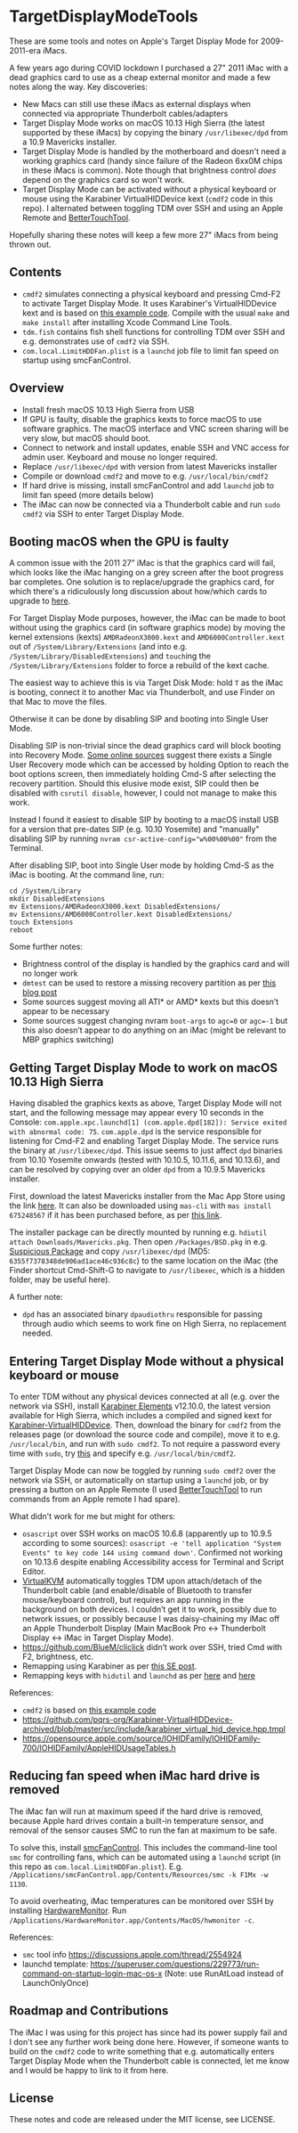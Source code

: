 # TargetDisplayModeTools
These are some tools and notes on Apple's Target Display Mode for 2009-2011-era iMacs.

A few years ago during COVID lockdown I purchased a 27" 2011 iMac with a dead graphics card to use as a cheap external monitor and made a few notes along the way.
Key discoveries:
- New Macs can still use these iMacs as external displays when connected via appropriate Thunderbolt cables/adapters
- Target Display Mode works on macOS 10.13 High Sierra (the latest supported by these iMacs) by copying the binary `/usr/libexec/dpd` from a 10.9 Mavericks installer.
- Target Display Mode is handled by the motherboard and doesn't need a working graphics card (handy since failure of the Radeon 6xx0M chips in these iMacs is common). Note though that brightness control *does* depend on the graphics card so won't work.
- Target Display Mode can be activated without a physical keyboard or mouse using the Karabiner VirtualHIDDevice kext (`cmdf2` code in this repo). I alternated between toggling TDM over SSH and using an Apple Remote and [BetterTouchTool](https://folivora.ai).

Hopefully sharing these notes will keep a few more 27" iMacs from being thrown out.

## Contents
- `cmdf2` simulates connecting a physical keyboard and pressing Cmd-F2 to activate Target Display Mode. It uses Karabiner's VirtualHIDDevice kext and is based on [this example code](https://github.com/pqrs-org/Karabiner-VirtualHIDDevice-archived/tree/master/example/virtual_keyboard_example). Compile with the usual `make` and `make install` after installing Xcode Command Line Tools.
- `tdm.fish` contains fish shell functions for controlling TDM over SSH and e.g. demonstrates use of `cmdf2` via SSH.
- `com.local.LimitHDDFan.plist` is a `launchd` job file to limit fan speed on startup using smcFanControl.
 
## Overview
- Install fresh macOS 10.13 High Sierra from USB
- If GPU is faulty, disable the graphics kexts to force macOS to use software graphics. The macOS interface and VNC screen sharing will be very slow, but macOS should boot.
- Connect to network and install updates, enable SSH and VNC access for admin user. Keyboard and mouse no longer required.
- Replace `/usr/libexec/dpd` with version from latest Mavericks installer
- Compile or download `cmdf2` and move to e.g. `/usr/local/bin/cmdf2`
- If hard drive is missing, install smcFanControl and add `launchd` job to limit fan speed (more details below)
- The iMac can now be connected via a Thunderbolt cable and run `sudo cmdf2` via SSH to enter Target Display Mode.

## Booting macOS when the GPU is faulty
A common issue with the 2011 27” iMac is that the graphics card will fail, which looks like the iMac hanging on a grey screen after the boot progress bar completes.
One solution is to replace/upgrade the graphics card, for which there's a ridiculously long discussion about how/which cards to upgrade to [here](https://forums.macrumors.com/threads/2011-imac-graphics-card-upgrade.1596614/).

For Target Display Mode purposes, however, the iMac can be made to boot without using the graphics card (in software graphics mode) by moving the kernel extensions (kexts) `AMDRadeonX3000.kext` and `AMD6000Controller.kext` out of `/System/Library/Extensions` (and into e.g. `/System/Library/DisabledExtensions`) and `touch`ing the `/System/Library/Extensions` folder to force a rebuild of the kext cache.

The easiest way to achieve this is via Target Disk Mode: hold `T` as the iMac is booting, connect it to another Mac via Thunderbolt, and use Finder on that Mac to move the files. 

Otherwise it can be done by disabling SIP and booting into Single User Mode.

Disabling SIP is non-trivial since the dead graphics card will block booting into Recovery Mode.
[Some online sources](https://apple.stackexchange.com/questions/332587/single-user-recovery-mode-on-high-sierra-10-13-6) suggest there exists a Single User Recovery mode which can be accessed by holding Option to reach the boot options screen, then immediately holding Cmd-S after selecting the recovery partition. Should this elusive mode exist, SIP could then be disabled with `csrutil disable`, however, I could not manage to make this work.

Instead I found it easiest to disable SIP by booting to a macOS install USB for a version that pre-dates SIP (e.g. 10.10 Yosemite) and "manually" disabling SIP by running `nvram csr-active-config="w%00%00%00"` from the Terminal.

After disabling SIP, boot into Single User mode by holding Cmd-S as the iMac is booting. At the command line, run:
```
cd /System/Library
mkdir DisabledExtensions
mv Extensions/AMDRadeonX3000.kext DisabledExtensions/
mv Extensions/AMD6000Controller.kext DisabledExtensions/
touch Extensions
reboot
```

Some further notes:
- Brightness control of the display is handled by the graphics card and will no longer work
- `dmtest` can be used to restore a missing recovery partition as per [this blog post](https://davidjb.com/blog/2016/12/creating-a-macos-recovery-partition-without-reinstalling-osx-or-re-running-your-installer/)
- Some sources suggest moving all ATI* or AMD* kexts but this doesn’t appear to be necessary
- Some sources suggest changing nvram `boot-args` to `agc=0` or `agc=-1` but this also doesn’t appear to do anything on an iMac (might be relevant to MBP graphics switching)

## Getting Target Display Mode to work on macOS 10.13 High Sierra
Having disabled the graphics kexts as above, Target Display Mode will not start, and the following message may appear every 10 seconds in the Console: `com.apple.xpc.launchd[1] (com.apple.dpd[182]): Service exited with abnormal code: 75`.
`com.apple.dpd` is the service responsible for listening for Cmd-F2 and enabling Target Display Mode. 
The service runs the binary at `/usr/libexec/dpd`.
This issue seems to just affect `dpd` binaries from 10.10 Yosemite onwards (tested with 10.10.5, 10.11.6, and 10.13.6), and can be resolved by copying over an older `dpd` from a 10.9.5 Mavericks installer.

First, download the latest Mavericks installer from the Mac App Store using the link [here](https://support.apple.com/en-au/102662). It can also be downloaded using `mas-cli` with `mas install 675248567` if it has been purchased before, as per [this link](https://forums.macrumors.com/threads/can-someone-give-me-a-mavericks-download-link.2279301/).

The installer package can be directly mounted by running e.g. `hdiutil attach Downloads/Mavericks.pkg`. Then open `/Packages/BSD.pkg` in e.g. [Suspicious Package](https://mothersruin.com/software/SuspiciousPackage/) and copy `/usr/libexec/dpd` (MD5: `6355f7378348de906ad1ace46c936c8c`) to the same location on the iMac (the Finder shortcut Cmd-Shift-G to navigate to `/usr/libexec`, which is a hidden folder, may be useful here). 

A further note:
- `dpd` has an associated binary `dpaudiothru` responsible for passing through audio which seems to work fine on High Sierra, no replacement needed.

## Entering Target Display Mode without a physical keyboard or mouse
To enter TDM without any physical devices connected at all (e.g. over the network via SSH), install [Karabiner Elements](https://karabiner-elements.pqrs.org) v12.10.0, the latest version available for High Sierra, which includes a compiled and signed kext for [Karabiner-VirtualHIDDevice](https://github.com/pqrs-org/Karabiner-VirtualHIDDevice-archived).
Then, download the binary for `cmdf2` from the releases page (or download the source code and compile), move it to e.g. `/usr/local/bin`, and run with `sudo cmdf2`.
To not require a password every time with `sudo`, try [this](https://askubuntu.com/questions/159007/how-do-i-run-specific-sudo-commands-without-a-password) and specify e.g. `/usr/local/bin/cmdf2`.

Target Display Mode can now be toggled by running `sudo cmdf2` over the network via SSH, or automatically on startup using a `launchd` job, or by pressing a button on an Apple Remote (I used [BetterTouchTool](https://folivora.ai) to run commands from an Apple remote I had spare). 

What didn't work for me but might for others:
- `osascript` over SSH works on macOS 10.6.8 (apparently up to 10.9.5 according to some sources): `osascript -e 'tell application "System Events" to key code 144 using command down'`. Confirmed not working on 10.13.6 despite enabling Accessibility access for Terminal and Script Editor.
- [VirtualKVM](https://github.com/duanefields/VirtualKVM) automatically toggles TDM upon attach/detach of the Thunderbolt cable (and enable/disable of Bluetooth to transfer mouse/keyboard control), but requires an app running in the background on both devices. I couldn’t get it to work, possibly due to network issues, or possibly because I was daisy-chaining my iMac off an Apple Thunderbolt Display (Main MacBook Pro <-> Thunderbolt Display <-> iMac in Target Display Mode).
- <https://github.com/BlueM/cliclick> didn’t work over SSH, tried Cmd with F2, brightness, etc.
- Remapping using Karabiner as per [this SE post](https://apple.stackexchange.com/questions/170175/switch-to-target-display-mode-without-keyboard).
- Remapping keys with `hidutil` and `launchd` as per [here](https://rakhesh.com/mac/using-hidutil-to-map-macos-keyboard-keys/) and [here](https://hidutil-generator.netlify.app)

References:
- `cmdf2` is based on [this example code](https://github.com/pqrs-org/Karabiner-VirtualHIDDevice-archived/tree/master/example/virtual_keyboard_example)
- <https://github.com/pqrs-org/Karabiner-VirtualHIDDevice-archived/blob/master/src/include/karabiner_virtual_hid_device.hpp.tmpl>
- <https://opensource.apple.com/source/IOHIDFamily/IOHIDFamily-700/IOHIDFamily/AppleHIDUsageTables.h>

## Reducing fan speed when iMac hard drive is removed
The iMac fan will run at maximum speed if the hard drive is removed, because Apple hard drives contain a built-in temperature sensor, and removal of the sensor causes SMC to run the fan at maximum to be safe.

To solve this, install [smcFanControl](https://www.eidac.de). This includes the command-line tool `smc` for controlling fans, which can be automated using a `launchd` script (in this repo as `com.local.LimitHDDFan.plist`). E.g. `/Applications/smcFanControl.app/Contents/Resources/smc -k F1Mx -w 1130`.

To avoid overheating, iMac temperatures can be monitored over SSH by installing [HardwareMonitor](https://www.bresink.com/osx/HardwareMonitor.html). Run `/Applications/HardwareMonitor.app/Contents/MacOS/hwmonitor -c`.

References:
- `smc` tool info <https://discussions.apple.com/thread/2554924>
- launchd template: <https://superuser.com/questions/229773/run-command-on-startup-login-mac-os-x> (Note: use RunAtLoad instead of LaunchOnlyOnce)

## Roadmap and Contributions
The iMac I was using for this project has since had its power supply fail and I don't see any further work being done here.
However, if someone wants to build on the `cmdf2` code to write something that e.g. automatically enters Target Display Mode when the Thunderbolt cable is connected, let me know and I would be happy to link to it from here.

## License
These notes and code are released under the MIT license, see LICENSE.
